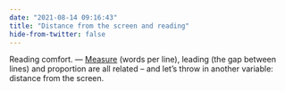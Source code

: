 ```yaml
---
date: "2021-08-14 09:16:43"
title: "Distance from the screen and reading"
hide-from-twitter: false
---
```


Reading comfort. — [Measure](../../posts/getting-measure-right/) (words per line), leading (the gap between lines) and proportion are all related – and let’s throw in another variable: distance from the screen.
